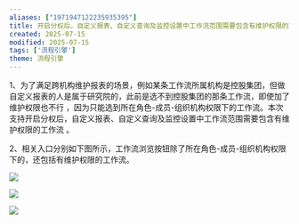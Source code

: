 ```yaml
---
aliases: ["1971947122235935395"]
title: 开启分权后，自定义报表、自定义查询及监控设置中工作流范围需要包含有维护权限的工作流
created: 2025-07-15
modified: 2025-07-15
tags: ['流程引擎']
theme: 流程引擎
---
```


1、为了满足跨机构维护报表的场景，例如某条工作流所属机构是控股集团，但做自定义报表的人是属于研究院的，此前是选不到控股集团的那条工作流，即使加了维护权限也不行 ，因为只能选到所在角色-成员-组织机构权限下的工作流。本次支持开启分权后，自定义报表、自定义查询及监控设置中工作流范围需要包含有维护权限的工作流 。

2、相关入口分别如下图所示，工作流浏览按钮除了所在角色-成员-组织机构权限下的，还包括有维护权限的工作流。

![](46dd08de358bb9f22afad6a1641f70b1.jpg)

![](febc7e4463bbe4f5ec8c9067aec89c49.jpg)

![](dbd3a2bd6360681390da721488766829.jpg)